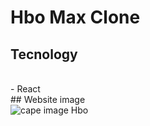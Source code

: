 # Hbo Max Clone

## Tecnology
<br>
- React
<br>
## Website image
<br>
<img src="https://ibb.co/ZdyJ1TJ" alt="cape image Hbo">
<br>
